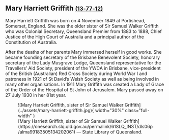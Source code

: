## Mary Harriett Griffith <small>[(13‑77‑12)](https://brisbane.discovereverafter.com/profile/32008020 "Go to Memorial Information" )</small>

Mary Harriett Griffith was born on 4 November 1849 at Portishead, Somerset, England. She was the older sister of Sir Samuel Walker Griffith who was Colonial Secretary, Queensland Premier from 1883 to 1888, Chief Justice of the High Court of Australia and a principal author of the Constitution of Australia.

After the deaths of her parents Mary immersed herself in good works. She became founding secretary of the Brisbane Benevolent Society, honorary secretary of the Lady Musgrave Lodge, Queensland representative for the Travellers’ Aid Society, president of the YWCA in Brisbane, vice-president of the British (Australian) Red Cross Society during World War I and patroness in 1921 of St David’s Welsh Society as well as being involved in many other organisations. In 1911 Mary Griffith was created a Lady of Grace of the Order of the Hospital of St John of Jerusalem. Mary passed away on 27 July 1930 in her 81st year.

<figure markdown>
  ![Mary Harriett Griffith, sister of Sir Samuel Walker Griffith](../assets/mary-harriett-griffith.jpg){ width="30%" class="full-width" }
  <figcaption markdown>[Mary Harriett Griffith, sister of Sir Samuel Walker Griffith](https://onesearch.slq.qld.gov.au/permalink/61SLQ_INST/dls06p/alma99183505134202061) — State Library of Queensland.</figcaption>
</figure>